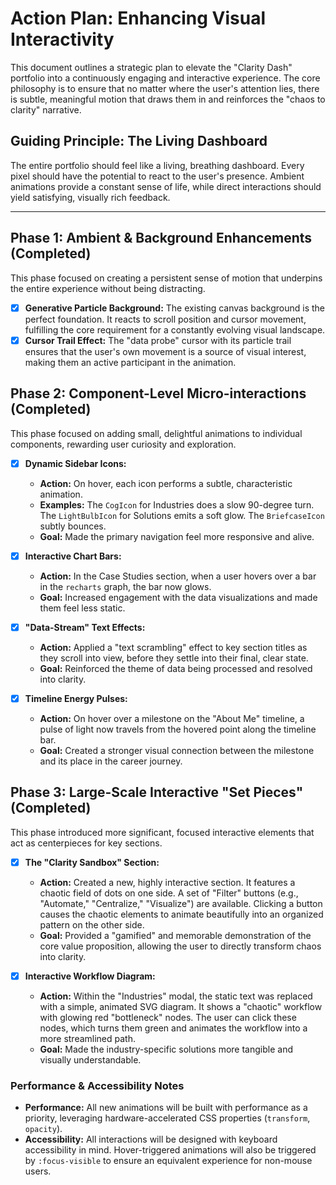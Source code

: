 # Action Plan: Enhancing Visual Interactivity

This document outlines a strategic plan to elevate the "Clarity Dash" portfolio into a continuously engaging and interactive experience. The core philosophy is to ensure that no matter where the user's attention lies, there is subtle, meaningful motion that draws them in and reinforces the "chaos to clarity" narrative.

## Guiding Principle: The Living Dashboard

The entire portfolio should feel like a living, breathing dashboard. Every pixel should have the potential to react to the user's presence. Ambient animations provide a constant sense of life, while direct interactions should yield satisfying, visually rich feedback.

---

## Phase 1: Ambient & Background Enhancements (Completed)

This phase focused on creating a persistent sense of motion that underpins the entire experience without being distracting.

- [x] **Generative Particle Background:** The existing canvas background is the perfect foundation. It reacts to scroll position and cursor movement, fulfilling the core requirement for a constantly evolving visual landscape.
- [x] **Cursor Trail Effect:** The "data probe" cursor with its particle trail ensures that the user's own movement is a source of visual interest, making them an active participant in the animation.

## Phase 2: Component-Level Micro-interactions (Completed)

This phase focused on adding small, delightful animations to individual components, rewarding user curiosity and exploration.

- [x] **Dynamic Sidebar Icons:**
    -   **Action:** On hover, each icon performs a subtle, characteristic animation.
    -   **Examples:** The `CogIcon` for Industries does a slow 90-degree turn. The `LightBulbIcon` for Solutions emits a soft glow. The `BriefcaseIcon` subtly bounces.
    -   **Goal:** Made the primary navigation feel more responsive and alive.

- [x] **Interactive Chart Bars:**
    -   **Action:** In the Case Studies section, when a user hovers over a bar in the `recharts` graph, the bar now glows.
    -   **Goal:** Increased engagement with the data visualizations and made them feel less static.

- [x] **"Data-Stream" Text Effects:**
    -   **Action:** Applied a "text scrambling" effect to key section titles as they scroll into view, before they settle into their final, clear state.
    -   **Goal:** Reinforced the theme of data being processed and resolved into clarity.

- [x] **Timeline Energy Pulses:**
    -   **Action:** On hover over a milestone on the "About Me" timeline, a pulse of light now travels from the hovered point along the timeline bar.
    -   **Goal:** Created a stronger visual connection between the milestone and its place in the career journey.

## Phase 3: Large-Scale Interactive "Set Pieces" (Completed)

This phase introduced more significant, focused interactive elements that act as centerpieces for key sections.

- [x] **The "Clarity Sandbox" Section:**
    -   **Action:** Created a new, highly interactive section. It features a chaotic field of dots on one side. A set of "Filter" buttons (e.g., "Automate," "Centralize," "Visualize") are available. Clicking a button causes the chaotic elements to animate beautifully into an organized pattern on the other side.
    -   **Goal:** Provided a "gamified" and memorable demonstration of the core value proposition, allowing the user to directly transform chaos into clarity.

- [x] **Interactive Workflow Diagram:**
    -   **Action:** Within the "Industries" modal, the static text was replaced with a simple, animated SVG diagram. It shows a "chaotic" workflow with glowing red "bottleneck" nodes. The user can click these nodes, which turns them green and animates the workflow into a more streamlined path.
    -   **Goal:** Made the industry-specific solutions more tangible and visually understandable.

### Performance & Accessibility Notes

-   **Performance:** All new animations will be built with performance as a priority, leveraging hardware-accelerated CSS properties (`transform`, `opacity`).
-   **Accessibility:** All interactions will be designed with keyboard accessibility in mind. Hover-triggered animations will also be triggered by `:focus-visible` to ensure an equivalent experience for non-mouse users.
